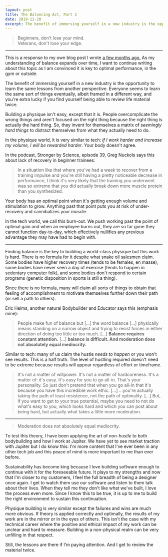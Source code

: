 ```yaml
---
layout: post
title: The Balancing Act, Part 2
date: 2019-12-20
excerpt: The benefit of immersing yourself in a new industry is the opportunity to learn the same lessons from another perspective. Everyone...
---
```


<blockquote class="--larger">
    <p>Beginners, don't lose your mind.
    <br />Veterans, don't lose your edge.</p>
</blockquote>

<hr class="--small">

<div class="note">
    <p>This is a response to my own blog post I wrote <a href="http://helentran.com/thebalancingact">a few months ago.</a> As my understanding of balance expands over time, I want to continue writing about this topic as I am convinced it is key to optimal performance, in the gym or outside.</p>
</div>

The benefit of immersing yourself in a new industry is the opportunity to learn the same lessons from another perspective. Everyone seems to learn the same sort of things eventually, albeit framed in a different way, and you're extra lucky if you find yourself being able to review life material twice.

Building a physique isn't easy, except that it is. People overcomplicate the wrong things and aren't focused on the right thing because the right thing is actually the hard thing. So, they invent for themselves a matrix of _seemingly hard things_ to distract themselves from what they actually need to do.

In the physique world, it is very similar to tech: _if I work harder and increase my volume, I will be rewarded harder_. Your body doesn't agree.

In the podcast, Stronger by Science, episode 39, Greg Nuckols says this about lack of recovery in beginner trainees:

> In a situation like that where you've had a week to recover from a training impulse and you're still having a pretty noticeable decrease in performance, I think it's very likely that the training you underwent was so extreme that you did actually break down more muscle protein than you synthesized.

Your body has an optimal point when it's getting enough volume and stimulation to grow. Anything past that point puts you at risk of under-recovery and cannibalizes your muscle.

In the tech world, we call this burn-out. We push working past the point of optimal gain and when an employee burns out, they are so far gone they cannot function day-to-day, which effectively nullifies any previous advantage they may have had to begin with.

<hr class="--small">

Finding balance is the key to building a world-class physique but this work is hard. There is no formula for it despite what snake oil salesmen claim. Some bodies have higher recovery times (tends to be females, en masse), some bodies have never seen a day of exercise (tends to happen in sedentary computer folk), and some bodies don't respond to certain programs (genetic disposition in sports is still a thing).

Since there is no formula, many will claim all sorts of things to obtain that feeling of accomplishment to motivate themselves further down their path (or sell a path to others).

Eric Helms, another natural Bodybuilder and Educator says this (emphasis mine):

> People make fun of balance but [...] the word balance [...] physically means standing on a narrow object and trying to resist forces in either direction of doing too little or too much. [...] **Balance requires constant attention.** [...] **balance is difficult. And moderation does not absolutely equal mediocrity.**

Similar to tech: many of us claim the hustle _needs to happen_ or you won't see results. This is a half truth. The level of hustling required doesn't need to be extreme because results will appear regardless of effort or timeframe.

> It's not a matter of willpower. It's not a matter of hardcoreness. It's a matter of: it's easy. It's easy for you to go all-in. That's your personality. So just don't pretend that when you go all-in that it's because you have this incredible work ethic. [...] ...you're actually taking the path of least resistence, not the path of optimality. [...] But, if you want to get to your true potential, maybe you need to not do what's easy to you, which looks hard and which you can post about being hard, but actually what takes a little more moderation.

<hr class="--small">

<blockquote class="--larger">
    <p>Moderation does not absolutely equal mediocrity.</p>
</blockquote>

To test this theory, I have been applying the art of _non-hustle_ to both bodybuilding and how I work at Jupiter. We have yet to see market traction with Jupiter but I do know this: I'm more content that I've ever been in any other tech job and this peace of mind is more important to me than ever before.

Sustainability has become king because I love building software enough to continue with it for the foreseeable future. It plays to my strengths and now that I'm closer to my customers, I feel the full breadth of being a designer once again. I get to watch them use our software and listen to them talk about their lives. When they tell me they don't like what we've built, I love the process even more. Since I know this to be true, it is up to me to build the right environment to sustain this continuation.

Physique building is very similar except the failures and wins are much more obvious. If theory is applied correctly and optimally, the results of my work are in the mirror or in the eyes of others. This isn't the case with my technical career where the positive and ethical impact of my work can be unclear and hard to measure. Building in a non-physical realm can be very unfilling in that respect.

Still, the lessons are there if I'm paying attention. And I get to review the material twice.